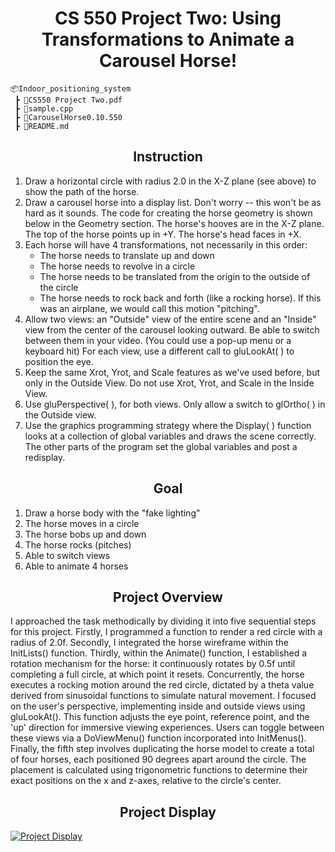 <h1 align = "center">CS 550 Project Two: Using Transformations to Animate a Carousel Horse!</h1>

```
📦Indoor_positioning_system
 ┣ 📂CS550 Project Two.pdf                          
 ┣ 📂sample.cpp
 ┣ 📂CarouselHorse0.10.550
 ┣ 📂README.md
```

<h2 align = "center">Instruction</h2>
    <ol>
        <li>Draw a horizontal circle with radius 2.0 in the X-Z plane (see above) to show the path of the horse.</li>
        <li>Draw a carousel horse into a display list. Don't worry -- this won't be as hard as it sounds. The code for creating the horse geometry is shown below in the Geometry section. The horse's hooves are in the X-Z plane. The top of the horse points up in +Y. The horse's head faces in +X.</li>
        <li>Each horse will have 4 transformations, not necessarily in this order:
    		<ul>
        		<li>The horse needs to translate up and down</li>
        		<li>The horse needs to revolve in a circle</li>
        		<li>The horse needs to be translated from the origin to the outside of the circle</li>
        		<li>The horse needs to rock back and forth (like a rocking horse). If this was an airplane, we would call this motion "pitching".</li>
    		</ul>
	</li>
        <li>Allow two views: an "Outside" view of the entire scene and an "Inside" view from the center of the carousel looking outward. Be able to switch between them in your video. (You could use a pop-up menu or a keyboard hit) For each view, use a different call to gluLookAt( ) to position the eye.</li>
        <li>Keep the same Xrot, Yrot, and Scale features as we've used before, but only in the Outside View. Do not use Xrot, Yrot, and Scale in the Inside View.</li>
        <li>Use gluPerspective( ), for both views. Only allow a switch to glOrtho( ) in the Outside view.</li>
	<li>Use the graphics programming strategy where the Display( ) function looks at a collection of global variables and draws the scene correctly. The other parts of the program set the global variables and post a redisplay.
</li>
    </ol>

<h2 align = "center">Goal</h2>
  <ol>
      <li>Draw a horse body with the "fake lighting"</li>
      <li>The horse moves in a circle</li>
      <li>The horse bobs up and down</li>
      <li>The horse rocks (pitches)</li>
      <li>Able to switch views</li>
      <li>Able to animate 4 horses</li>
  </ol>

<h2 align = "center">Project Overview</h2>
I approached the task methodically by dividing it into five sequential steps for this project. Firstly, I programmed a function to render a red circle with a radius of 2.0f. Secondly, I integrated the horse wireframe within the InitLists() function. Thirdly, within the Animate() function, I established a rotation mechanism for the horse: it continuously rotates by 0.5f until completing a full circle, at which point it resets. Concurrently, the horse executes a rocking motion around the red circle, dictated by a theta value derived from sinusoidal functions to simulate natural movement.
I focused on the user's perspective, implementing inside and outside views using gluLookAt(). This function adjusts the eye point, reference point, and the 'up' direction for immersive viewing experiences. Users can toggle between these views via a DoViewMenu() function incorporated into InitMenus(). Finally, the fifth step involves duplicating the horse model to create a total of four horses, each positioned 90 degrees apart around the circle. The placement is calculated using trigonometric functions to determine their exact positions on the x and z-axes, relative to the circle's center.

<h2 align = "center">Project Display</h2>
  <a href="http://www.youtube.com/watch?v=6LcDjKYh87E" title="Project Display">
    <img src="http://img.youtube.com/vi/6LcDjKYh87E/0.jpg" alt="Project Display" style="display:block; margin:auto;">
  </a>
  


